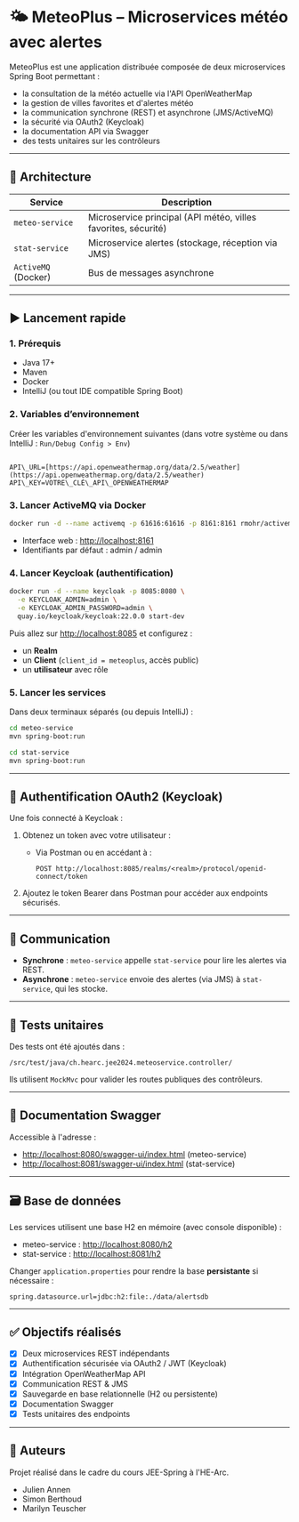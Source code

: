 # 🌤️ MeteoPlus – Microservices météo avec alertes

MeteoPlus est une application distribuée composée de deux microservices Spring Boot permettant :

- la consultation de la météo actuelle via l'API OpenWeatherMap
- la gestion de villes favorites et d'alertes météo
- la communication synchrone (REST) et asynchrone (JMS/ActiveMQ)
- la sécurité via OAuth2 (Keycloak)
- la documentation API via Swagger
- des tests unitaires sur les contrôleurs

---

## 🔧 Architecture

| Service               | Description |
|-----------------------|-------------|
| `meteo-service`       | Microservice principal (API météo, villes favorites, sécurité) |
| `stat-service`        | Microservice alertes (stockage, réception via JMS) |
| `ActiveMQ` (Docker)   | Bus de messages asynchrone |

---

## ▶️ Lancement rapide

### 1. Prérequis

- Java 17+
- Maven
- Docker
- IntelliJ (ou tout IDE compatible Spring Boot)

### 2. Variables d’environnement

Créer les variables d'environnement suivantes (dans votre système ou dans IntelliJ : `Run/Debug Config > Env`)

```

API\_URL=[https://api.openweathermap.org/data/2.5/weather](https://api.openweathermap.org/data/2.5/weather)
API\_KEY=VOTRE\_CLÉ\_API\_OPENWEATHERMAP

````

### 3. Lancer ActiveMQ via Docker

```bash
docker run -d --name activemq -p 61616:61616 -p 8161:8161 rmohr/activemq
````

* Interface web : [http://localhost:8161](http://localhost:8161)
* Identifiants par défaut : admin / admin

### 4. Lancer Keycloak (authentification)

```bash
docker run -d --name keycloak -p 8085:8080 \
  -e KEYCLOAK_ADMIN=admin \
  -e KEYCLOAK_ADMIN_PASSWORD=admin \
  quay.io/keycloak/keycloak:22.0.0 start-dev
```

Puis allez sur [http://localhost:8085](http://localhost:8085) et configurez :

* un **Realm**
* un **Client** (`client_id = meteoplus`, accès public)
* un **utilisateur** avec rôle

### 5. Lancer les services

Dans deux terminaux séparés (ou depuis IntelliJ) :

```bash
cd meteo-service
mvn spring-boot:run
```

```bash
cd stat-service
mvn spring-boot:run
```

---

## 🔐 Authentification OAuth2 (Keycloak)

Une fois connecté à Keycloak :

1. Obtenez un token avec votre utilisateur :

   * Via Postman ou en accédant à :

     ```
     POST http://localhost:8085/realms/<realm>/protocol/openid-connect/token
     ```
2. Ajoutez le token Bearer dans Postman pour accéder aux endpoints sécurisés.

---

## 🔁 Communication

* **Synchrone** : `meteo-service` appelle `stat-service` pour lire les alertes via REST.
* **Asynchrone** : `meteo-service` envoie des alertes (via JMS) à `stat-service`, qui les stocke.

---

## 🧪 Tests unitaires

Des tests ont été ajoutés dans :

```
/src/test/java/ch.hearc.jee2024.meteoservice.controller/
```

Ils utilisent `MockMvc` pour valider les routes publiques des contrôleurs.

---

## 📘 Documentation Swagger

Accessible à l'adresse :

* [http://localhost:8080/swagger-ui/index.html](http://localhost:8080/swagger-ui/index.html) (meteo-service)
* [http://localhost:8081/swagger-ui/index.html](http://localhost:8081/swagger-ui/index.html) (stat-service)

---

## 🗃️ Base de données

Les services utilisent une base H2 en mémoire (avec console disponible) :

* meteo-service : [http://localhost:8080/h2](http://localhost:8080/h2)
* stat-service : [http://localhost:8081/h2](http://localhost:8081/h2)

Changer `application.properties` pour rendre la base **persistante** si nécessaire :

```properties
spring.datasource.url=jdbc:h2:file:./data/alertsdb
```

---

## ✅ Objectifs réalisés

* [x] Deux microservices REST indépendants
* [x] Authentification sécurisée via OAuth2 / JWT (Keycloak)
* [x] Intégration OpenWeatherMap API
* [x] Communication REST & JMS
* [x] Sauvegarde en base relationnelle (H2 ou persistente)
* [x] Documentation Swagger
* [x] Tests unitaires des endpoints

---

## 📌 Auteurs

Projet réalisé dans le cadre du cours JEE-Spring à l'HE-Arc.

- Julien Annen
- Simon Berthoud
- Marilyn Teuscher

